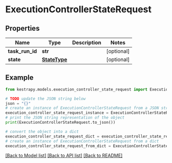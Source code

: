# ExecutionControllerStateRequest


## Properties

Name | Type | Description | Notes
------------ | ------------- | ------------- | -------------
**task_run_id** | **str** |  | [optional] 
**state** | [**StateType**](StateType.md) |  | [optional] 

## Example

```python
from kestrapy.models.execution_controller_state_request import ExecutionControllerStateRequest

# TODO update the JSON string below
json = "{}"
# create an instance of ExecutionControllerStateRequest from a JSON string
execution_controller_state_request_instance = ExecutionControllerStateRequest.from_json(json)
# print the JSON string representation of the object
print(ExecutionControllerStateRequest.to_json())

# convert the object into a dict
execution_controller_state_request_dict = execution_controller_state_request_instance.to_dict()
# create an instance of ExecutionControllerStateRequest from a dict
execution_controller_state_request_from_dict = ExecutionControllerStateRequest.from_dict(execution_controller_state_request_dict)
```
[[Back to Model list]](../README.md#documentation-for-models) [[Back to API list]](../README.md#documentation-for-api-endpoints) [[Back to README]](../README.md)


